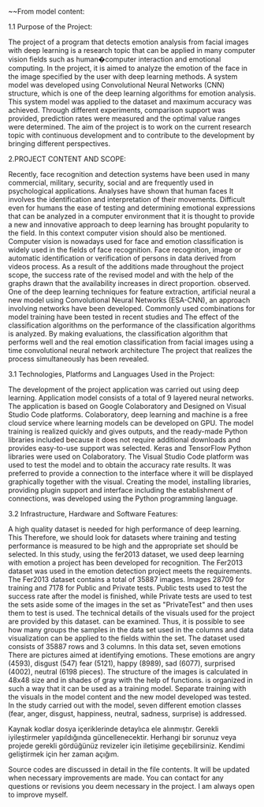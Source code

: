 ~~From model content:

1.1 Purpose of the Project:

The project of a program that detects emotion analysis from facial images with deep learning is a research topic that can be applied in many computer vision fields such as human�computer interaction and emotional computing. In the project, it is aimed to analyze the emotion of the face in the image specified by the user with deep learning methods. A system model was developed using Convolutional Neural Networks (CNN) structure, which is one of the deep learning algorithms for emotion analysis. This system model was applied to the dataset and maximum accuracy was achieved. Through different experiments, comparison support was provided, prediction rates were measured and the optimal value ranges were determined. The aim of the project is to work on the current research topic with continuous development and to contribute to the development by bringing different perspectives.


2.PROJECT CONTENT AND SCOPE:

Recently, face recognition and detection systems have been used in many commercial, military, security, social and are frequently used in psychological applications. Analyses have shown that human faces It involves the identification and interpretation of their movements. Difficult even for humans the ease of testing and determining emotional expressions that can be analyzed in a computer environment that it is thought to provide a new and innovative approach to deep learning has brought popularity to the field. In this context computer vision should also be mentioned. Computer vision is nowadays used for face and emotion classification is widely used in the fields of face recognition. Face recognition, image or automatic identification or verification of persons in data derived from videos process. As a result of the additions made throughout the project scope, the success rate of the revised model and with the help of the graphs drawn that the availability increases in direct proportion. observed. One of the deep learning techniques for feature extraction, artificial neural a new model using Convolutional Neural Networks (ESA-CNN), an approach involving networks have been developed. Commonly used combinations for model training have been tested in recent studies and The effect of the classification algorithms on the performance of the classification algorithms is analyzed. By making evaluations, the classification algorithm that performs well and the real emotion classification from facial images using a time convolutional neural network architecture The project that realizes the process simultaneously has been revealed.

3.1 Technologies, Platforms and Languages Used in the Project:

The development of the project application was carried out using deep learning. Application model consists of a total of 9 layered neural networks. The application is based on Google Colaboratory and Designed on Visual Studio Code platforms. Colaboratory, deep learning and machine is a free cloud service where learning models can be developed on GPU. The model training is realized quickly and gives outputs, and the ready-made Python libraries included because it does not require additional downloads and provides easy-to-use support was selected. Keras and TensorFlow Python libraries were used on Colaboratory. The Visual Studio Code platform was used to test the model and to obtain the accuracy rate results. It was preferred to provide a connection to the interface where it will be displayed graphically together with the visual. Creating the model, installing libraries, providing plugin support and interface including the establishment of connections, was developed using the Python programming language.

3.2 Infrastructure, Hardware and Software Features:

A high quality dataset is needed for high performance of deep learning. This Therefore, we should look for datasets where training and testing performance is measured to be high and the appropriate set should be selected. In this study, using the fer2013 dataset, we used deep learning with emotion a project has been developed for recognition. The Fer2013 dataset was used in the emotion detection project meets the requirements. The Fer2013 dataset contains a total of 35887 images. Images 28709 for training and 7178 for Public and Private tests. Public tests used to test the success rate after the model is finished, while Private tests are used to test the sets aside some of the images in the set as "PrivateTest" and then uses them to test is used. The technical details of the visuals used for the project are provided by this dataset. can be examined. Thus, it is possible to see how many groups the samples in the data set used in the columns and data visualization can be applied to the fields within the set. The dataset used consists of 35887 rows and 3 columns. In this data set, seven emotions There are pictures aimed at identifying emotions. These emotions are angry (4593), disgust (547) fear (5121), happy (8989), sad (6077), surprised (4002), neutral (6198 pieces). The structure of the images is calculated in 48x48 size and in shades of gray with the help of functions. is organized in such a way that it can be used as a training model. Separate training with the visuals in the model content and the new model developed was tested. In the study carried out with the model, seven different emotion classes (fear, anger, disgust, happiness, neutral, sadness, surprise) is addressed.

Kaynak kodlar dosya içeriklerinde detaylıca ele alınmıştır. Gerekli iyileştirmeler yapıldığında güncellenecektir. Herhangi bir sorunuz veya projede gerekli gördüğünüz revizeler için iletişime geçebilirsiniz. Kendimi geliştirmek için her zaman açığım.

Source codes are discussed in detail in the file contents. It will be updated when necessary improvements are made. You can contact for any questions or revisions you deem necessary in the project. I am always open to improve myself.
